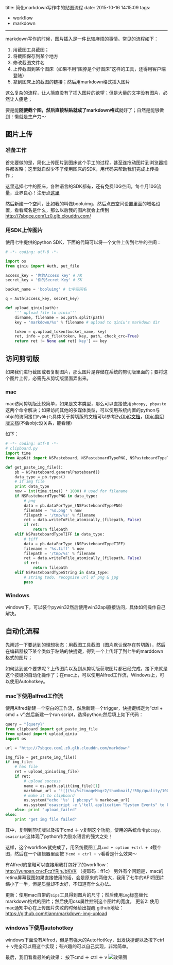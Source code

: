 title: 简化markdown写作中的贴图流程
date: 2015-10-16 14:15:09
tags:
- workflow
- markdown
---
markdown写作的时候，图片插入是一件比较麻烦的事情。常见的流程如下：
1.  用截图工具截图；
2.  将截图保存到某个地方
3.  修改截图文件名
4.  上传截图到某个图床（如果不用“围脖是个好图床”这样的工具，还得用客户端登陆）
5.  拿到图床上的截图的链接；然后用markdown格式插入图片

这么复杂的流程，让人简直没有了插入图片的欲望；但是大量的文字没有图片，必然让人疲惫；

要是能**随便截个图，然后直接粘贴就成了markdown格式**就好了；自然是能够做到！懒就是生产力～
<!-- more -->

## 图片上传
### 准备工作
首先要做的是，简化上传图片到图床这个手工的过程，甚至连拖动图片到浏览器插件都省略；这里就自然少不了使用图床的SDK，用代码来帮助我们完成上传操作；

这里选择七牛的图床，各种语言的SDK都有，还有免费10G空间，每个月10G流量，业界良心！注册点[这里][1]

然后新建一个空间，比如我的叫做booluimg，然后点击空间设置里面的域名设置，看看域名是什么，那么以后我的图片就会上传到 http://7sbqce.com1.z0.glb.clouddn.com/

### 用SDK上传图片
使用七牛提供的python SDK，下面的代码可以将一个文件上传到七牛的空间：
```py
# -*- coding: utf-8 -*-

import os
from qiniu import Auth, put_file

access_key = '你的Access key' # AK
secret_key = '你的Secret Key' # SK

bucket_name = 'booluimg' # 七牛空间名

q = Auth(access_key, secret_key)

def upload_qiniu(path):
    ''' upload file to qiniu'''
    dirname, filename = os.path.split(path)
    key = 'markdown/%s' % filename # upload to qiniu's markdown dir

    token = q.upload_token(bucket_name, key)
    ret, info = put_file(token, key, path, check_crc=True)
    return ret != None and ret['key'] == key
```

## 访问剪切版
如果我们进行截图或者复制图片，那么图片是存储在系统的剪切版里面的；要将这个图片上传，必需先从剪切版里面弄出来。
### mac
mac访问剪切版比较简单，如果是文本类型，那么可以直接使用`pbcopy, pbpaste`这两个命令解决；如果访问其他的多媒体类型，可以使用系统内置的python与objc的访问接口`PyObjC`;具体关于剪切版的文档可以参考[PyObjC文档][2]，[Objc剪切版文档][3](不会objc没关系，能看懂)

如下：
```py
# -*- coding: utf-8 -*-
# clipboard.py
import time
from AppKit import NSPasteboard, NSPasteboardTypePNG, NSPasteboardTypeTIFF

def get_paste_img_file():
    pb = NSPasteboard.generalPasteboard()
    data_type = pb.types()
    # if img file
    print data_type
    now = int(time.time() * 1000) # used for filename
    if NSPasteboardTypePNG in data_type:
        # png
        data = pb.dataForType_(NSPasteboardTypePNG)
        filename = '%s.png' % now
        filepath = '/tmp/%s' % filename
        ret = data.writeToFile_atomically_(filepath, False)
        if ret:
            return filepath
    elif NSPasteboardTypeTIFF in data_type:
        # tiff
        data = pb.dataForType_(NSPasteboardTypeTIFF)
        filename = '%s.tiff' % now
        filepath = '/tmp/%s' % filename
        ret = data.writeToFile_atomically_(filepath, False)
        if ret:
            return filepath
    elif NSPasteboardTypeString in data_type:
        # string todo, recognise url of png & jpg
        pass
```
### Windows
windows下，可以装个pywin32然后使用win32api直接访问，具体如何操作自己解决。

## 自动化流程
先阐述一下要达到的理想状态：用截图工具截图（图片默认保存在剪切版），然后在编辑器按下某个类似于粘贴的快捷键，得到一个上传好了到七牛的marddown格式的图片；

如何达到这个要求呢？上传图片以及到从剪切版获取图片都已经完成，接下来就是这个按键的自动化操作了；在mac上，可以使用Alfred工作流，Windows上，可以使用Autohotkey。

### mac下使用alfred工作流
使用Alfred新建一个空白的工作流，然后新建一个trigger，快捷键绑定为“ctrl + cmd + v”;然后新建一个run script，选择python;然后填上如下代码：
```python
query = "{query}"
from clipboard import get_paste_img_file
from upload import upload_qiniu
import os

url = "http://7sbqce.com1.z0.glb.clouddn.com/markdown"

img_file = get_paste_img_file()
if img_file:
    # has file
    ret = upload_qiniu(img_file)
    if ret:
        # upload success
        name = os.path.split(img_file)[1]
        markdown_url = "![](%s/%s?imageMogr2/thumbnail/!50p/quality/100!)" % (url, name)
        # make it to clipboard
        os.system("echo '%s' | pbcopy" % markdown_url)
        os.system('osascript -e \'tell application "System Events" to keystroke "v" using command down\'')
    else: print "upload_failed"
else:
    print "get img file failed"
```
其中，复制到剪切版以及按下cmd ＋ v复制这个功能，使用的系统命令`pbcopy, osascript`这体现了python作为胶水语言的强大之处！

这样，这个workflow就完成了，用系统截图工具`cmd + option +ctrl + 4`截个图，然后在一个编辑器里面按下`cmd + ctrl + v`看看是什么效果～

有Alfred的童鞋可以直接用我打包好了的workflow：http://yunpan.cn/cFczYRjnJbKVK （提取码：ff1c）
另外有个问题是，mac的retina屏幕截图如果直接使用的话，会是原来的两倍大，我用了七牛的API将图片缩小了一半，但是质量却不太好，不知道有什么办法。

更新：使用mac自带的`sips`工具得到图片的尺寸；然后使用`img`标签替代markdown格式的图片；然后使用css属性控制这个图片的宽度。
更新2: 使用mac通知中心在上传图片失败的时候给出提醒 github地址：https://github.com/tiann/markdown-img-upload

### windows下使用autohotkey
windows下面没有Alfred，但是有强大的AutoHotKey，出发快捷键以及按下ctrl ＋ v完全可以用这个实现；有兴趣的可以自己实现，非常简单。

最后，我们看看最终的效果：
按下cmd ＋ ctrl ＋ v
![效果图](http://7sbqce.com1.z0.glb.clouddn.com/markdownUntitled.gif)


[1]: https://portal.qiniu.com/signup?code=3ldifp9oti442
[2]: https://developer.apple.com/library/mac/documentation/Cocoa/Reference/ApplicationKit/Classes/NSPasteboard_Class/index.html#//apple_ref/occ/instm/NSPasteboard/dataForType
[3]: https://developer.apple.com/library/mac/documentation/Cocoa/Reference/Foundation/Classes/NSData_Class/#//apple_ref/occ/instm/NSData/writeToFile:atomically:
